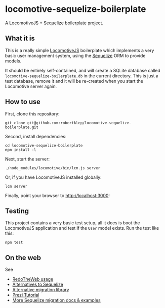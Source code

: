 locomotive-sequelize-boilerplate
================================

A LocomotiveJS + Sequelize boilerplate project.

## What it is

This is a really simple [LocomotiveJS](http://locomotivejs.org/) boilerplate which implements a very basic 
user management system, using the [Sequelize](http://sequelizejs.com) ORM to provide models.

It should be entirely self-contained, and will create a SQLite database called `locomotive-sequelize-boilerplate.db`
in the current directory. This is just a test database, remove it and it will be re-created when you start the Locomotive
server again.

## How to use

First, clone this repository:
```shell
git clone git@github.com:robertklep/locomotive-sequelize-boilerplate.git
```

Second, install dependencies:
```shell
cd locomotive-sequelize-boilerplate
npm install -l
```

Next, start the server:
```shell
./node_modules/locomotive/bin/lcm.js server
```

Or, if you have LocomotiveJS installed globally:
```shell
lcm server
```

Finally, point your browser to [http://localhost:3000](http://localhost:3000)!

## Testing

This project contains a very basic test setup, all it does is boot the
LocomotiveJS application and test if the `User` model exists. Run the test
like this:
```
npm test
```

## On the web

See 
* [RedoTheWeb usage](http://redotheweb.com/2013/02/20/sequelize-the-javascript-orm-in-practice.html)
* [Alternatives to Sequelize](http://dailyjs.com/2013/04/15/node-database-library/)
* [Alternative migration library](https://npmjs.org/package/db-migrate)
* [Prezi Tutorial](http://prezi.com/-uyqa26lktqp/sequelizejs/)
* [More Sequelize migration docs & examples](http://nodeqa.com/nodejs_ref/32#usage)